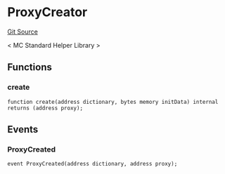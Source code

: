 # ProxyCreator
[Git Source](https://github.com/metacontract/mc/blob/d41f04df9ea19494be75c66f344b8104caf03cd2/resources/devkit/api-reference/Flattened.sol)

< MC Standard Helper Library >


## Functions
### create


```solidity
function create(address dictionary, bytes memory initData) internal returns (address proxy);
```

## Events
### ProxyCreated

```solidity
event ProxyCreated(address dictionary, address proxy);
```

